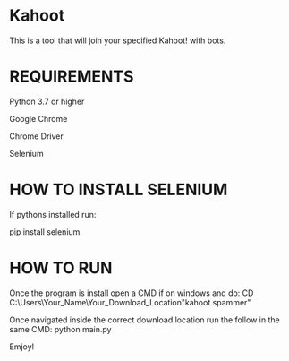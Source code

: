 # Kahoot
This is a tool that will join your specified Kahoot! with bots. 


# REQUIREMENTS

Python 3.7 or higher

Google Chrome

Chrome Driver

Selenium

# HOW TO INSTALL SELENIUM

If pythons installed run:

pip install selenium

# HOW TO RUN

Once the program is install open a CMD if on windows and do: CD C:\Users\Your_Name\Your_Download_Location\"kahoot spammer"

Once navigated inside the correct download location run the follow in the same CMD: python main.py

Emjoy!
